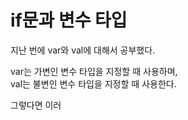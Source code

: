 # if문과 변수 타입

지난 번에 var와 val에 대해서 공부했다.


var는 가변인 변수 타입을 지정할 때 사용하며,</br>
val는 불변인 변수 타입을 지정할 때 사용한다.

그렇다면 이러